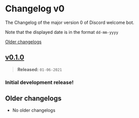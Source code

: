 # Changelog v0

The Changelog of the major version 0 of Discord welcome bot.

Note that the displayed date is in the format `dd-mm-yyyy`

[Older changelogs](#older-changelogs)

## [v0.1.0]
> **Released:** `01-06-2021`

### Initial development release!

[v0.1.0]: https://github.com/BaalKrshna/welcome-bot/releases/tag/v0.1.0

## Older changelogs
- No older changelogs
